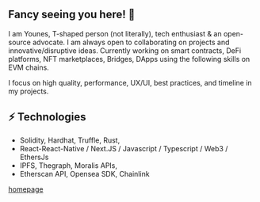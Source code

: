 ## Fancy seeing you here! 👋

I am Younes, T-shaped person (not literally), tech enthusiast & an open-source advocate. 
I am always open to collaborating on projects and innovative/disruptive ideas. Currently working on smart contracts, DeFi platforms, NFT marketplaces, Bridges, DApps using the following skills on EVM chains.

I focus on high quality, performance, UX/UI, best practices, and timeline in my projects.

## ⚡ Technologies

* Solidity, Hardhat, Truffle, Rust,
* React-React-Native / Next.JS / Javascript / Typescript / Web3 / EthersJs
* IPFS, Thegraph, Moralis APIs, 
* Etherscan API, Opensea SDK, Chainlink


[homepage](https://blog-younes200.vercel.app)
